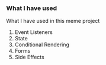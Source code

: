 ### What I have used
What I have used in this meme project
1. Event Listeners
2. State
3. Conditional Rendering
4. Forms
5. Side Effects